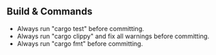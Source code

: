 


## Build & Commands

- Always run "cargo test" before committing.
- Always run "cargo clippy" and fix all warnings before committing.
- Always run "cargo fmt" before committing.
